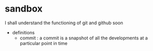 # sandbox
I shall understand the functioning of git and github soon

* definitions
  * commit : a commit is a snapshot of all the developments at a particular point in time
  
